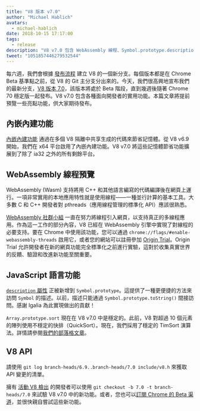 ```yaml
---
title: "V8 版本 v7.0"
author: "Michael Hablich"
avatars:
  - michael-hablich
date: 2018-10-15 17:17:00
tags:
  - release
description: "V8 v7.0 包含 WebAssembly 線程、Symbol.prototype.description，以及更多平台上的內嵌內建功能！"
tweet: "1051857446279532544"
---
```

每六週，我們會根據 [發布流程](/docs/release-process) 建立 V8 的一個新分支。每個版本都是在 Chrome Beta 基準點之前，從 V8 的 Git 主分支分出來的。今天，我們很高興地宣布我們的最新分支，[V8 版本 7.0](https://chromium.googlesource.com/v8/v8.git/+log/branch-heads/7.0)，該版本將處於 Beta 階段，直到幾週後隨著 Chrome 70 穩定版一起發布。V8 v7.0 包含各種面向開發者的實用功能。本篇文章將提前預覽一些亮點功能，供大家期待發布。

<!--truncate-->
## 內嵌內建功能

[內嵌內建功能](/blog/embedded-builtins) 通過在多個 V8 隔離中共享生成的代碼來節省記憶體。從 V8 v6.9 開始，我們在 x64 平台啟用了內嵌內建功能。V8 v7.0 將這些記憶體節省功能擴展到了除了 ia32 之外的所有剩餘平台。

## WebAssembly 線程預覽

WebAssembly (Wasm) 支持將用 C++ 和其他語言編寫的代碼編譯後在網頁上運行。一項非常實用的本地應用特性就是使用線程——一種並行計算的基本工具。大多數 C 和 C++ 開發者對 pthreads（應用線程管理的標準化 API）應該很熟悉。

[WebAssembly 社群小組](https://www.w3.org/community/webassembly/) 一直在努力將線程引入網頁，以支持真正的多線程應用。作為這一工作的部分內容，V8 已經在 WebAssembly 引擎中實現了對線程的必要支持。要在 Chrome 中使用該功能，您可以通過 `chrome://flags/#enable-webassembly-threads` 啟用它，或者您的網站可以註冊參加 [Origin Trial](https://github.com/GoogleChrome/OriginTrials)。Origin Trial 允許開發者在新的網頁功能完全標準化之前進行實驗，這對於收集真實世界的反饋、驗證和改進新功能至關重要。

## JavaScript 語言功能

[`description` 屬性](https://tc39.es/proposal-Symbol-description/) 正被新增到 `Symbol.prototype`。這提供了一種更便捷的方法來訪問 `Symbol` 的描述。以前，描述只能通過 `Symbol.prototype.toString()` 間接訪問。感謝 Igalia 為此實現做出的貢獻！

`Array.prototype.sort` 現在在 V8 v7.0 中是穩定的。此前，V8 對超過 10 個元素的陣列使用不穩定的快排（QuickSort）。現在，我們採用了穩定的 TimSort 演算法。詳情請參閱[我們的部落格文章](/blog/array-sort)。

## V8 API

請使用 `git log branch-heads/6.9..branch-heads/7.0 include/v8.h` 來獲取 API 變更的清單。

擁有 [活動 V8 檢出](/docs/source-code#using-git) 的開發者可以使用 `git checkout -b 7.0 -t branch-heads/7.0` 來試驗 V8 v7.0 中的新功能。或者，您也可以[訂閱 Chrome 的 Beta 渠道](https://www.google.com/chrome/browser/beta.html)，並很快親自嘗試這些新功能。
